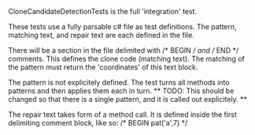 ﻿CloneCandidateDetectionTests is the full 'integration' test. 

These tests use a fully parsable c# file as test definitions. The pattern, matching
text, and repair text are each defined in the file.

There will be a section in the file delimited with /* BEGIN */ and /* END */ 
comments. This defines the clone code (matching text). The matching of the pattern
must return the 'coordinates' of this text block.

The pattern is not explicitely defined. The test turns all methods into patterns
and then applies them each in turn. ** TODO: This should be changed so that
there is a single pattern, and it is called out explicitely. **

The repair text takes form of a method call. It is defined inside the first
delimiting comment block, like so: /* BEGIN pat('a',7) */